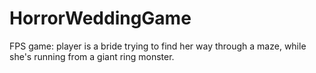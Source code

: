 # HorrorWeddingGame
FPS game: player is a bride trying to find her way through a maze, while she's running from a giant ring monster.
